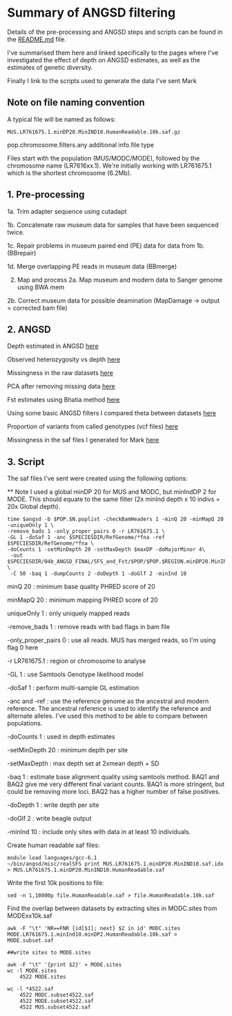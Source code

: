 # Summary of ANGSD filtering

Details of the pre-processing and ANGSD steps and scripts can be found in the [README.md](https://github.com/alexjvr1/Velocity2020/edit/master/README.md) file. 

I've summarised them here and linked specifically to the pages where I've investigated the effect of depth on ANGSD estimates, as well as the estimates of genetic diversity. 

Finally I link to the scripts used to generate the data I've sent Mark

## Note on file naming convention

A typical file will be named as follows: 

```
MUS.LR761675.1.minDP20.MinIND10.HumanReadable.10k.saf.gz
```

pop.chromosome.filters.any additional info.file type

Files start with the population (MUS/MODC/MODE), followed by the chromosome name (LR7616xx.1). We're initially working with LR761675.1 which is the shortest chromosome (6.2Mb). 




## 1. Pre-processing 

1a. Trim adapter sequence using cutadapt

1b. Concatenate raw museum data for samples that have been sequenced twice.

1c. Repair problems in museum paired end (PE) data for data from 1b. (BBrepair)

1d. Merge overlapping PE reads in museum data (BBmerge)

2. Map and process
2a. Map museum and modern data to Sanger genome using BWA mem

2b. Correct museum data for possible deamination (MapDamage -> output = corrected bam file)


## 2. ANGSD

Depth estimated in ANGSD [here](https://github.com/alexjvr1/Velocity2020/blob/1dfabf272901cc963ac2f59174e409ffada37244/03_DepthEstimate.md#angsd) 

Observed heterozygosity vs depth [here](https://github.com/alexjvr1/Velocity2020/blob/1dfabf272901cc963ac2f59174e409ffada37244/03_DepthEstimate.md#obs-het-vs-depth)

Missingness in the raw datasets [here](https://github.com/alexjvr1/Velocity2020/blob/master/Missingness_Plots.md)

PCA after removing missing data [here](https://github.com/alexjvr1/Velocity2020/blob/master/04c_PCAngsd.md)

Fst estimates using Bhatia method [here](https://github.com/alexjvr1/Velocity2020/blob/1dfabf272901cc963ac2f59174e409ffada37244/03_DepthEstimate.md#1-fst)

Using some basic ANGSD filters I compared theta between datasets [here](https://github.com/alexjvr1/Velocity2020/blob/01406f6b6dba49a140c7499dd703bd8e44b63998/NucelotideDiversityPlot.md#plot-nucleotide-diversity-across-the-genome)

Proportion of variants from called genotypes (vcf files) [here](https://github.com/alexjvr1/Velocity2020/blob/01406f6b6dba49a140c7499dd703bd8e44b63998/NucelotideDiversityPlot.md#vcf-files-allsites)

Missingness in the saf files I generated for Mark [here](https://github.com/alexjvr1/Velocity2020/blob/master/Missingness_Plots.md#missingness-in-saf-files-used-by-mark)


## 3. Script

The saf files I've sent were created using the following options: 

** Note I used a global minDP 20 for MUS and MODC, but minIndDP 2 for MODE. This should equate to the same filter (2x minInd depth x 10 indivs = 20x Global depth). 

```
time $angsd -b $POP.$N.poplist -checkBamHeaders 1 -minQ 20 -minMapQ 20 -uniqueOnly 1 \
-remove_bads 1 -only_proper_pairs 0 -r LR761675.1 \
-GL 1 -doSaf 1 -anc $SPECIESDIR/RefGenome/*fna -ref $SPECIESDIR/RefGenome/*fna \
-doCounts 1 -setMinDepth 20 -setMaxDepth $maxDP -doMajorMinor 4\
 -out $SPECIESDIR/04b_ANGSD_FINAL/SFS_and_Fst/$POP/$POP.$REGION.minDP20.MinIND10 \
 -C 50 -baq 1 -dumpCounts 2 -doDepth 1 -doGlf 2 -minInd 10
```

minQ 20 : minimum base quality PHRED score of 20

minMapQ 20 : minimum mapping PHRED score of 20

uniqueOnly 1 : only uniquely mapped reads

-remove_bads 1 : remove reads with bad flags in bam file

-only_proper_pairs 0 : use all reads. MUS has merged reads, so I'm using flag 0 here

-r LR761675.1 : region or chromosome to analyse

-GL 1 : use Samtools Genotype likelihood model

-doSaf 1 : perform multi-sample GL estimation

-anc and -ref : use the reference genome as the ancestral and modern reference. The ancestral reference is used to identify the reference and alternate alleles. I've used this method to be able to compare between populations. 

-doCounts 1 : used in depth estimates

-setMinDepth 20 : minimum depth per site

-setMaxDepth : max depth set at 2xmean depth + SD

-baq 1 : estimate base alignment quality using samtools method. BAQ1 and BAQ2 give me very different final variant counts. BAQ1 is more stringent, but could be removing more loci. BAQ2 has a higher number of false positives.

-doDepth 1 : write depth per site

-doGlf 2 : write beagle output 

-minInd 10 : include only sites with data in at least 10 individuals. 




Create human readable saf files: 
```
module load languages/gcc-6.1
~/bin/angsd/misc/realSFS print MUS.LR761675.1.minDP20.MinIND10.saf.idx > MUS.LR761675.1.minDP20.MinIND10.HumanReadable.saf
```


Write the first 10k positions to file:
```
sed -n 1,10000p file.HumanReadable.saf > file.HumanReadable.10k.saf
```



Find the overlap between datasets by extracting sites in MODC.sites from MODExx10k.saf
```
awk -F "\t" 'NR==FNR {id[$1]; next} $2 in id' MODC.sites MODE.LR761675.1.minInd10.minDP2.HumanReadable.10k.saf > MODE.subset.saf

##write sites to MODE.sites

awk -F "\t" '{print $2}' > MODE.sites
wc -l MODE.sites 
    4522 MODE.sites
    
wc -l *4522.saf
    4522 MODC.subset4522.saf
    4522 MODE.subset4522.saf
    4522 MUS.subset4522.saf
```
